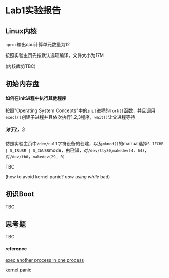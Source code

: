 #   Lab1实验报告

## Linux内核

`nproc`输出cpu计算单元数量为12

按照实验主页先按默认选项编译，文件大小为17M

(内核裁剪TBC)

## 初始内存盘

#### 如何在init进程中执行其他程序

按照"Operating System Concepts"中的``init``进程的`fork()`函数，并且调用`execl()`创建子进程并且依次执行1,2,3程序，`wait()`让父进程等待

##### 对于2，3

仿照实验主页中`/dev/null`字符设备的创建，以及`mknod()`的manual选择`S_IFCHR | S_IRUSR | S_IWUSR`mode，由已知，对`/dev/ttyS0`,`makedev(4. 64)`，对`/dev/fb0`，`makedev(29, 0)`

TBC

(how to avoid kernel panic? *now using while* bad)


## 初识Boot

TBC


## 思考题

TBC

#### reference

[exec another process in one process](https://stackoverflow.com/questions/5237482/how-do-i-execute-external-program-within-c-code-in-linux-with-arguments)

[kernel panic](https://www.redhat.com/sysadmin/linux-kernel-panic)